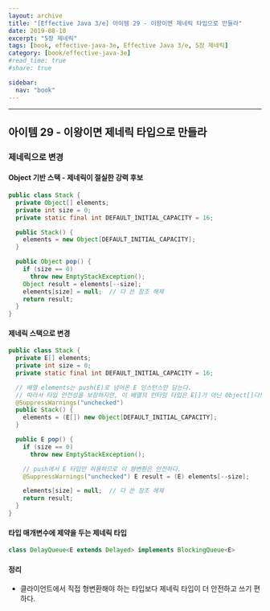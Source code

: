 ```yaml
---
layout: archive
title: "[Effective Java 3/e] 아이템 29 - 이왕이면 제네릭 타입으로 만들라"
date: 2019-08-18
excerpt: "5장 제네릭"
tags: [book, effective-java-3e, Effective Java 3/e, 5장 제네릭]
category: [book/effective-java-3e]
#read_time: true
#share: true

sidebar:
  nav: "book"
---
```


* * *

## 아이템 29 - 이왕이면 제네릭 타입으로 만들라

### 제네릭으로 변경
  
#### Object 기반 스택 - 제네릭이 절실한 강력 후보

```java
public class Stack {
  private Object[] elements;
  private int size = 0;
  private static final int DEFAULT_INITIAL_CAPACITY = 16;

  public Stack() {
    elements = new Object[DEFAULT_INITIAL_CAPACITY];
  }

  public Object pop() {
    if (size == 0)
      throw new EmptyStackException();
    Object result = elements[--size];
    elements[size] = null;  // 다 쓴 참조 해제
    return result;
  }
}
```

#### 제네릭 스택으로 변경

```java
public class Stack {
  private E[] elements;
  private int size = 0;
  private static final int DEFAULT_INITIAL_CAPACITY = 16;

  // 배열 elements는 push(E)로 넘어온 E 인스턴스만 담는다.
  // 따라서 타입 안전성을 보장하지만, 이 배열의 런타임 타입은 E[]가 아닌 Object[]다!
  @SuppressWarnings("unchecked")
  public Stack() {
    elements = (E[]) new Object[DEFAULT_INITIAL_CAPACITY];
  }

  public E pop() {
    if (size == 0)
      throw new EmptyStackException();

    // push에서 E 타입만 허용하므로 이 형변환은 안전하다.
    @SuppressWarnings("unchecked") E result = (E) elements[--size];

    elements[size] = null;  // 다 쓴 참조 해제
    return result;
  }
}
```

#### 타입 매개변수에 제약을 두는 제네릭 타입

```java
class DelayQueue<E extends Delayed> implements BlockingQueue<E>
```

#### 정리

* 클라이언트에서 직접 형변환해야 하는 타입보다 제네릭 타입이 더 안전하고 쓰기 편하다.
